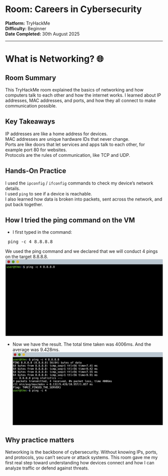 # Room: Careers in Cybersecurity  
**Platform:** TryHackMe  
**Difficulty:** Beginner  
**Date Completed:** 30th August 2025  

---

# What is Networking? 🌐

## Room Summary
This TryHackMe room explained the basics of networking and how computers talk to each other and how the internet works. I learned about IP addresses, MAC addresses, and ports, and how they all connect to make communication possible.  

## Key Takeaways
IP addresses are like a home address for devices.  
MAC addresses are unique hardware IDs that never change.  
Ports are like doors that let services and apps talk to each other, for example port 80 for websites.  
Protocols are the rules of communication, like TCP and UDP.  

## Hands-On Practice
I used the `ipconfig` / `ifconfig` commands to check my device’s network details.  
I used `ping` to see if a device is reachable.  
I also learned how data is broken into packets, sent across the network, and put back together.  

## How I tried the ping command on the VM  
- I first typed in the command:
<pre> ping -c 4 8.8.8.8</pre>  
We used the ping command and we declared that we will conduct 4 pings on the target 8.8.8.8.
![What-is-networking](images/win1.png)  
- Now we have the result. The total time taken was 4006ms. And the average was 9.428ms.
![What-is-networking](images/win2.png) 

## Why practice matters
Networking is the backbone of cybersecurity. Without knowing IPs, ports, and protocols, you can’t secure or attack systems. This room gave me my first real step toward understanding how devices connect and how I can analyze traffic or defend against threats.

